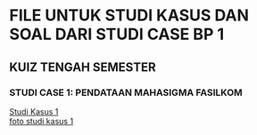 # FILE UNTUK STUDI KASUS DAN SOAL DARI STUDI CASE BP 1
## KUIZ TENGAH SEMESTER

### STUDI CASE 1: PENDATAAN MAHASIGMA FASILKOM
[Studi Kasus 1](StudiCase1)\
[foto studi kasus 1](StudiCase1/StudiCase1.png)